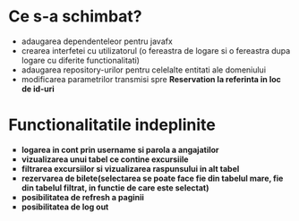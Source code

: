 # Ce s-a schimbat?
- adaugarea dependenteleor pentru javafx
- crearea interfetei cu utilizatorul (o fereastra de logare si o fereastra dupa logare cu diferite functionalitati)
- adaugarea repository-urilor pentru celelalte entitati ale domeniului
- modificarea parametrilor transmisi spre <strong>Reservation</string> la referinta in loc de id-uri
# Functionalitatile indeplinite
<ul style="list-style-type: square;">
   <li> logarea in cont prin username si parola a angajatilor</li>
  <li> vizualizarea unui tabel ce contine excursiile</li>
  <li> filtrarea excursiilor si vizualizarea raspunsului in alt tabel</li>
  <li> rezervarea de bilete(selectarea se poate face fie din tabelul mare, fie din tabelul filtrat, in functie de care este selectat)
  </li>
  <li> posibilitatea de refresh a paginii</li>
  <li> posibilitatea de log out</li>


</ul>
